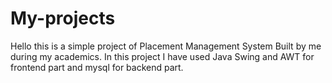 # My-projects

Hello this is a simple project of Placement Management System Built by me during my academics. In this project I have used Java Swing and AWT for frontend part and mysql for backend part.
